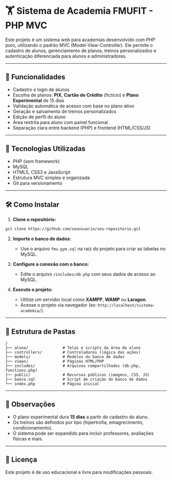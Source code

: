 # 🏋️ Sistema de Academia FMUFIT - PHP MVC

Este projeto é um sistema web para academias desenvolvido com PHP puro, utilizando o padrão MVC (Model-View-Controller). Ele permite o cadastro de alunos, gerenciamento de planos, treinos personalizados e autenticação diferenciada para alunos e administradores.

---

## 🚀 Funcionalidades

- Cadastro e login de alunos
- Escolha de planos: **PIX**, **Cartão de Crédito** (fictício) e **Plano Experimental** de 15 dias
- Validação automática de acesso com base no plano ativo
- Geração e salvamento de treinos personalizados
- Edição de perfil do aluno
- Área restrita para aluno com painel funcional
- Separação clara entre backend (PHP) e frontend (HTML/CSS/JS)

---

## 🧱 Tecnologias Utilizadas

- PHP (sem framework)
- MySQL
- HTML5, CSS3 e JavaScript
- Estrutura MVC simples e organizada
- Git para versionamento

---

## 🛠️ Como Instalar

1. **Clone o repositório:**

```bash
git clone https://github.com/seuusuario/seu-repositorio.git
```

2. **Importe o banco de dados:**
   - Use o arquivo `fmu.gym.sql` na raiz do projeto para criar as tabelas no MySQL.

3. **Configure a conexão com o banco:**
   - Edite o arquivo `/includes/db.php` com seus dados de acesso ao MySQL.

4. **Execute o projeto:**
   - Utilize um servidor local como **XAMPP**, **WAMP** ou **Laragon**.
   - Acesse o projeto via navegador (ex: `http://localhost/sistema-academia/`).

---

## 📁 Estrutura de Pastas

```
/
├── aluno/               # Telas e scripts da área do aluno
├── controllers/         # Controladores (lógica das ações)
├── models/              # Modelos do banco de dados
├── views/               # Páginas HTML/PHP
├── includes/            # Arquivos compartilhados (db.php, functions.php)
├── public/              # Recursos públicos (imagens, CSS, JS)
├── banco.sql            # Script de criação do banco de dados
└── index.php            # Página inicial
```

---

## 📌 Observações

- O plano experimental dura **15 dias** a partir do cadastro do aluno.
- Os treinos são definidos por tipo (hipertrofia, emagrecimento, condicionamento).
- O sistema pode ser expandido para incluir professores, avaliações físicas e mais.

---

## 📄 Licença

Este projeto é de uso educacional e livre para modificações pessoais.